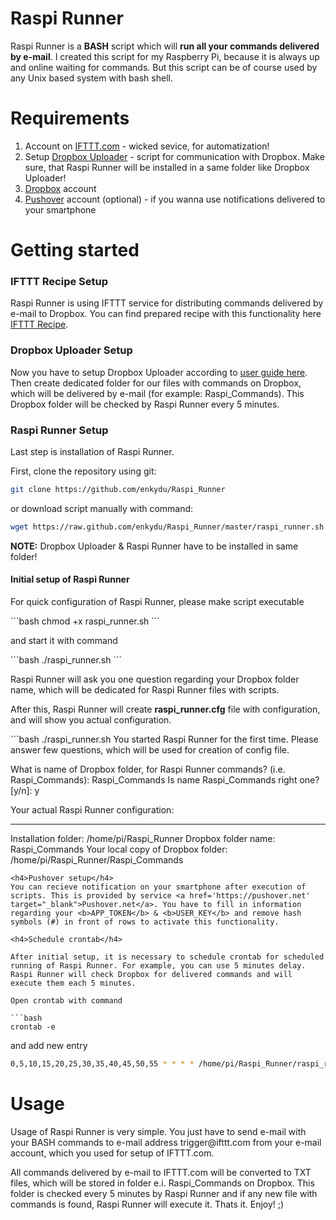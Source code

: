 Raspi Runner
============
Raspi Runner is a <b>BASH</b> script which will <b>run all your commands delivered by e-mail</b>. I created this script for my Raspberry Pi, because it is always up and online waiting for commands. But this script can be of course used by any Unix based system with bash shell. 

Requirements
============
1. Account on <a href='http://ifttt.com' target="_blank">IFTTT.com</a> - wicked sevice, for automatization!
2. Setup <a href='https://github.com/andreafabrizi/Dropbox-Uploader' target="_blank">Dropbox Uploader</a> - script for communication with Dropbox. Make sure, that Raspi Runner will be installed in a same folder like Dropbox Uploader!
3. <a href='http://dropbox.com' target="_blank">Dropbox</a> account
4. <a href='https://pushover.net' target="_blank">Pushover</a> account (optional) - if you wanna use notifications delivered to your smartphone

Getting started
============

<h3>IFTTT Recipe Setup</h3>
Raspi Runner is using IFTTT service for distributing commands delivered by e-mail to Dropbox. You can find prepared recipe with this functionality here <a href='https://ifttt.com/recipes/105292' target="_blank">IFTTT Recipe</a>.

<h3>Dropbox Uploader Setup</h3>
Now you have to setup Dropbox Uploader according to <a href='https://github.com/andreafabrizi/Dropbox-Uploader' target="_blank">user guide here</a>. Then create dedicated folder for our files with commands on Dropbox, which will be delivered by e-mail (for example: Raspi_Commands). This Dropbox folder will be checked by Raspi Runner every 5 minutes. 

<h3>Raspi Runner Setup</h3>
Last step is installation of Raspi Runner. 

First, clone the repository using git:
```bash
git clone https://github.com/enkydu/Raspi_Runner
```
or download script manually with command:
```bash
wget https://raw.github.com/enkydu/Raspi_Runner/master/raspi_runner.sh
```

<b>NOTE:</b> Dropbox Uploader & Raspi Runner have to be installed in same folder!

<h4>Initial setup of Raspi Runner</h4>
<p>For quick configuration of Raspi Runner, please make script executable</p>
```bash
chmod +x raspi_runner.sh
```
<p>and start it with command</p>
```bash
./raspi_runner.sh
```
<p>Raspi Runner will ask you one question regarding your Dropbox folder name, which will be dedicated for Raspi Runner files with scripts.</p>
<p>After this, Raspi Runner will create <b>raspi_runner.cfg</b> file with configuration, and will show you actual configuration.</p>
```bash
./raspi_runner.sh
You started Raspi Runner for the first time.
Please answer few questions, which will be used for creation of config file.

What is name of Dropbox folder, for Raspi Runner commands? (i.e. Raspi_Commands): Raspi_Commands
Is name Raspi_Commands right one? [y/n]: y

Your actual Raspi Runner configuration:
***************************************
Installation folder: /home/pi/Raspi_Runner
Dropbox folder name: Raspi_Commands
Your local copy of Dropbox folder: /home/pi/Raspi_Runner/Raspi_Commands
```
<h4>Pushover setup</h4>
You can recieve notification on your smartphone after execution of scripts. This is provided by service <a href='https://pushover.net' target="_blank">Pushover.net</a>. You have to fill in information regarding your <b>APP_TOKEN</b> & <b>USER_KEY</b> and remove hash symbols (#) in front of rows to activate this functionality. 

<h4>Schedule crontab</h4>

After initial setup, it is necessary to schedule crontab for scheduled running of Raspi Runner. For example, you can use 5 minutes delay. Raspi Runner will check Dropbox for delivered commands and will execute them each 5 minutes. 

Open crontab with command

```bash
crontab -e
```
and add new entry

```bash
0,5,10,15,20,25,30,35,40,45,50,55 * * * * /home/pi/Raspi_Runner/raspi_runner.sh > /dev/null 2>&1
```
Usage
============

<p>Usage of Raspi Runner is very simple. You just have to send e-mail with your BASH commands to e-mail address trigger@ifttt.com from your e-mail account, which you used for setup of IFTTT.com.</p>

<p>All commands delivered by e-mail to IFTTT.com will be converted to TXT files, which will be stored in folder e.i. Raspi_Commands on Dropbox. This folder is checked every 5 minutes by Raspi Runner and if any new file with commands is found, Raspi Runner will execute it. Thats it. Enjoy! ;)</p>
